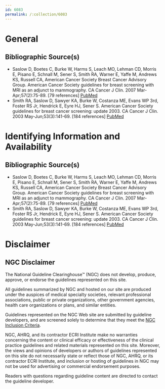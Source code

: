 ```yaml
---
id: 6083
permalink: /:collection/6083
---
```


# General

## Bibliographic Source(s)

- Saslow D, Boetes C, Burke W, Harms S, Leach MO, Lehman CD, Morris E, Pisano E, Schnall M, Sener S, Smith RA, Warner E, Yaffe M, Andrews KS, Russell CA, American Cancer Society Breast Cancer Advisory Group. American Cancer Society guidelines for breast screening with MRI as an adjunct to mammography. CA Cancer J Clin. 2007 Mar-Apr;57(2):75-89. [79 references] [ PubMed ](http://www.ncbi.nlm.nih.gov/entrez/query.fcgi?cmd=Retrieve&db=pubmed&dopt=Abstract&list_uids=17392385)
- Smith RA, Saslow D, Sawyer KA, Burke W, Costanza ME, Evans WP 3rd, Foster RS Jr, Hendrick E, Eyre HJ, Sener S. American Cancer Society guidelines for breast cancer screening: update 2003. CA Cancer J Clin. 2003 May-Jun;53(3):141-69. [184 references] [ PubMed ](http://www.ncbi.nlm.nih.gov/entrez/query.fcgi?cmd=Retrieve&db=pubmed&dopt=Abstract&list_uids=12809408)

# Identifying Information and Availability

## Bibliographic Source(s)

- Saslow D, Boetes C, Burke W, Harms S, Leach MO, Lehman CD, Morris E, Pisano E, Schnall M, Sener S, Smith RA, Warner E, Yaffe M, Andrews KS, Russell CA, American Cancer Society Breast Cancer Advisory Group. American Cancer Society guidelines for breast screening with MRI as an adjunct to mammography. CA Cancer J Clin. 2007 Mar-Apr;57(2):75-89. [79 references] [ PubMed ](http://www.ncbi.nlm.nih.gov/entrez/query.fcgi?cmd=Retrieve&db=pubmed&dopt=Abstract&list_uids=17392385)
- Smith RA, Saslow D, Sawyer KA, Burke W, Costanza ME, Evans WP 3rd, Foster RS Jr, Hendrick E, Eyre HJ, Sener S. American Cancer Society guidelines for breast cancer screening: update 2003. CA Cancer J Clin. 2003 May-Jun;53(3):141-69. [184 references] [ PubMed ](http://www.ncbi.nlm.nih.gov/entrez/query.fcgi?cmd=Retrieve&db=pubmed&dopt=Abstract&list_uids=12809408)

# Disclaimer

## NGC Disclaimer

The National Guideline Clearinghouse™ (NGC) does not develop, produce, approve, or endorse the guidelines represented on this site.

All guidelines summarized by NGC and hosted on our site are produced under the auspices of medical specialty societies, relevant professional associations, public or private organizations, other government agencies, health care organizations or plans, and similar entities.

Guidelines represented on the NGC Web site are submitted by guideline developers, and are screened solely to determine that they meet the [NGC Inclusion Criteria](/help-and-about/summaries/inclusion-criteria).

NGC, AHRQ, and its contractor ECRI Institute make no warranties concerning the content or clinical efficacy or effectiveness of the clinical practice guidelines and related materials represented on this site. Moreover, the views and opinions of developers or authors of guidelines represented on this site do not necessarily state or reflect those of NGC, AHRQ, or its contractor ECRI Institute, and inclusion or hosting of guidelines in NGC may not be used for advertising or commercial endorsement purposes.

Readers with questions regarding guideline content are directed to contact the guideline developer.

